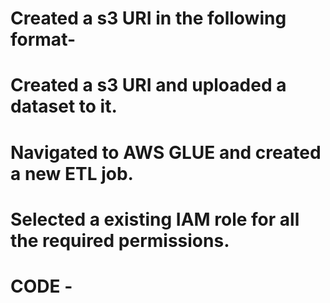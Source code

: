 # Created a s3 URI in the following format- 
# Created a s3 URI and uploaded a dataset to it.
# Navigated to AWS GLUE and created a new ETL job.
# Selected a existing IAM role for all the required permissions.
# CODE - 
# 
